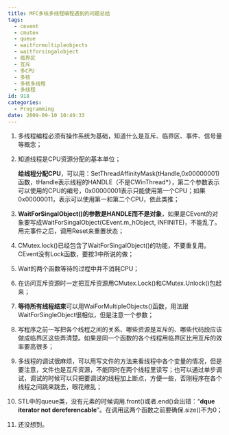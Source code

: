 ```yaml
---
title: MFC多核多线程编程遇到的问题总结
tags:
  - cevent
  - cmutex
  - queue
  - waitformultipleobjects
  - waitforsingalobject
  - 临界区
  - 互斥
  - 多CPU
  - 多核
  - 多核多线程
  - 多线程
id: 918
categories:
  - Programming
date: 2009-09-10 10:49:33
---
```


1.  多线程编程必须有操作系统为基础，知道什么是互斥、临界区、事件、信号量等概念；
2.  知道线程是CPU资源分配的基本单位；

    **给线程分配CPU**，可以用：SetThreadAffinityMask(tHandle,0x00000001)函数，tHandle表示线程的HANDLE（不是CWinThread*），第二个参数表示可以使用的CPU的编号，0x00000001表示只能使用第一个CPU；如果0x00000011，表示可以使用第一和第二个CPU，依此类推；<!--more-->
3.  **WaitForSingalObject()的参数是HANDLE而不是对象**，如果是CEvent的对象要写成WaitForSingalObject(CEvent.m_hObject, INFINITE)，不能乱了。用完事件之后，调用Reset来重置状态；
4.  CMutex.lock()已经包含了WaitForSingalObject()的功能，不要重复用。CEvent没有Lock函数，要按3中所说的做；
5.  Wait的两个函数等待的过程中并不消耗CPU；
6.  在访问互斥资源时一定把互斥资源用CMutex.Lock()和CMutex.Unlock()包起来；
7.  **等待所有线程结束**可以用WaiForMultipleObjects()函数，用法跟WaitForSingleObject很相似，但是注意一个参数；
8.  写程序之前一写把各个线程之间的关系、哪些资源是互斥的、哪些代码段应该做成临界区这些弄清楚。如果是同一个函数的各个线程用临界区比用互斥的效率要高很多；
9.  多线程的调试很麻烦，可以用写文件的方法来看线程中各个变量的情况，但是要注意，文件也是互斥资源，不能同时在两个线程里读写；也可以通过单步调试，调试的时候可以只把要调试的线程加上断点，方便一些，否刚程序在各个线程之间跳来跳去，眼花缭乱；
10.  STL中的queue类，没有元素的时候调用.front()或者.end()会出错：“**dque iterator not dereferencable**”。在调用这两个函数之前要确保.size()不为0；
11.  还没想到。